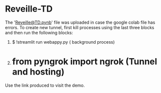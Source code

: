 # Reveille-TD
The 'Reveille@TD.pynb' file was uploaded in case the google colab file has errors.
To create new tunnel, first kill processes using the last three blocks and then run the following blocks:
1. $ !streamlit run webappy.py ( background process)
2. # from pyngrok import ngrok (Tunnel and hosting)
Use the link produced to visit the demo.
